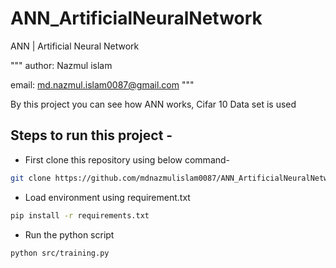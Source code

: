 # ANN_ArtificialNeuralNetwork
ANN | Artificial Neural Network

"""
author: Nazmul islam

email: md.nazmul.islam0087@gmail.com
"""

By this project you can see how ANN works, Cifar 10 Data set is used

## Steps to run this project -
* First clone this repository using below command-
```bash
git clone https://github.com/mdnazmulislam0087/ANN_ArtificialNeuralNetwork.git
```
* Load environment using requirement.txt
```bash
pip install -r requirements.txt 
```
* Run the python script

```bash
python src/training.py

```

